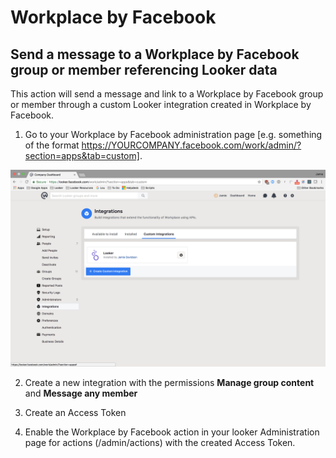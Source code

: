 # Workplace by Facebook

## Send a message to a Workplace by Facebook group or member referencing Looker data

This action will send a message and link to a Workplace by Facebook group or member through a custom Looker integration created in Workplace by Facebook.

1. Go to your Workplace by Facebook administration page [e.g. something of the format https://YOURCOMPANY.facebook.com/work/admin/?section=apps&tab=custom].

![](facebook&#32;workplace&#32;integration.png)

2. Create a new integration with the permissions **Manage group content** and **Message any member**

3. Create an Access Token

4. Enable the Workplace by Facebook action in your looker Administration page for actions (/admin/actions) with the created Access Token.
